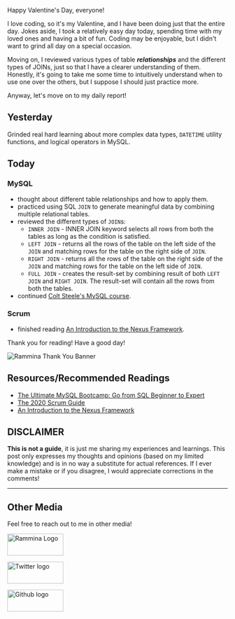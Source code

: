 Happy Valentine's Day, everyone!

I love coding, so it's my Valentine, and I have been doing just that the entire day. Jokes aside, I took a relatively easy day today, spending time with my loved ones and having a bit of fun. Coding may be enjoyable, but I didn't want to grind all day on a special occasion.

Moving on, I reviewed various types of table **_relationships_** and the different types of JOINs, just so that I have a clearer understanding of them. Honestly, it's going to take me some time to intuitively understand when to use one over the others, but I suppose I should just practice more.

Anyway, let's move on to my daily report!

## Yesterday

Grinded real hard learning about more complex data types, `DATETIME` utility functions, and logical operators in MySQL.

## Today

### MySQL

- thought about different table relationships and how to apply them.
- practiced using SQL `JOIN` to generate meaningful data by combining multiple relational tables.
- reviewed the different types of `JOIN`s:
  - `INNER JOIN` - INNER JOIN keyword selects all rows from both the tables as long as the condition is satisfied.
  - `LEFT JOIN` - returns all the rows of the table on the left side of the `JOIN` and matching rows for the table on the right side of `JOIN`.
  - `RIGHT JOIN` - returns all the rows of the table on the right side of the `JOIN` and matching rows for the table on the left side of `JOIN`.
  - `FULL JOIN` - creates the result-set by combining result of both `LEFT JOIN` and `RIGHT JOIN`. The result-set will contain all the rows from both the tables.
- continued [Colt Steele's MySQL course](https://www.udemy.com/course/the-ultimate-mysql-bootcamp-go-from-sql-beginner-to-expert/).

### Scrum

- finished reading [An Introduction to the Nexus Framework](https://scrumorg-website-prod.s3.amazonaws.com/drupal/2016-06/An%20Introduction%20to%20the%20Nexus%20Framework%20-%20June%202016_0.pdf).

Thank you for reading! Have a good day!

![Rammina Thank You Banner](https://dev-to-uploads.s3.amazonaws.com/uploads/articles/x9ayfxxxaz2g2hfcqbsk.png)

## Resources/Recommended Readings

- [The Ultimate MySQL Bootcamp: Go from SQL Beginner to Expert](https://www.udemy.com/course/the-ultimate-mysql-bootcamp-go-from-sql-beginner-to-expert/)
- [The 2020 Scrum Guide](https://scrumguides.org/scrum-guide.html)
- [An Introduction to the Nexus Framework](https://scrumorg-website-prod.s3.amazonaws.com/drupal/2016-06/An%20Introduction%20to%20the%20Nexus%20Framework%20-%20June%202016_0.pdf)

## DISCLAIMER

**This is not a guide**, it is just me sharing my experiences and learnings. This post only expresses my thoughts and opinions (based on my limited knowledge) and is in no way a substitute for actual references. If I ever make a mistake or if you disagree, I would appreciate corrections in the comments!

<hr />

## Other Media

Feel free to reach out to me in other media!

<span><a target="_blank" href="https://www.rammina.com"><img src="https://res.cloudinary.com/rammina/image/upload/v1638444046/rammina-button-128_x9ginu.png" alt="Rammina Logo" width="128" height="50"/></a></span>

<span><a target="_blank" href="https://twitter.com/RamminaR"><img src="https://res.cloudinary.com/rammina/image/upload/v1636792959/twitter-logo_laoyfu_pdbagm.png" alt="Twitter logo" width="128" height="50"/></a></span>

<span><a target="_blank" href="https://github.com/Rammina"><img src="https://res.cloudinary.com/rammina/image/upload/v1636795051/GitHub-Emblem2_epcp8r.png" alt="Github logo" width="128" height="50"/></a></span>
